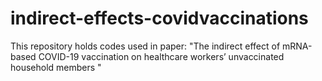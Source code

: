 # indirect-effects-covidvaccinations
This repository holds codes used in paper: "The indirect effect of mRNA-based COVID-19 vaccination on healthcare workers’ unvaccinated household members "

